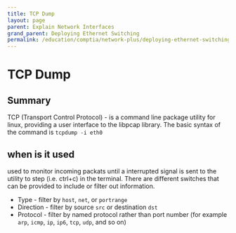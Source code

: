 ```yaml
---
title: TCP Dump
layout: page
parent: Explain Network Interfaces 
grand_parent: Deploying Ethernet Switching
permalink: /education/comptia/network-plus/deploying-ethernet-switching/explain-network-interfaces/tcp-dump/
---
```


# TCP Dump

## Summary

TCP (Transport Control Protocol) - is a command line package utility for linux, providing a user interface to the libpcap library. The basic syntax of the command is `tcpdump -i eth0`

## when is it used

used to monitor incoming packats until a interrupted signal is sent to the utility to step (i.e. ctrl+c) in the terminal. There are different switches that can be provided to include or filter out information.

- Type - filter by `host`, `net`, or `portrange`
- Direction - filter by source `src` or destination `dst`
- Protocol - filter by named protocol rather than port number (for example `arp`, `icmp`, `ip`, `ip6`, `tcp`, `udp`, and so on)
